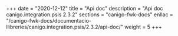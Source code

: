 +++
date        = "2020-12-12"
title       = "Api doc"
description = "Api doc canigo.integration.psis 2.3.2"
sections    = "canigo-fwk-docs"
enllac		= "/canigo-fwk-docs/documentacio-llibreries/canigo.integration.psis/2.3.2/api-doc/"
weight		= 5
+++

